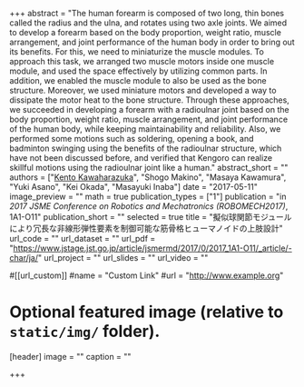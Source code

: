 +++
abstract = "The human forearm is composed of two long, thin bones called the radius and the ulna, and rotates using two axle joints. We aimed to develop a forearm based on the body proportion, weight ratio, muscle arrangement, and joint performance of the human body in order to bring out its benefits. For this, we need to miniaturize the muscle modules. To approach this task, we arranged two muscle motors inside one muscle module, and used the space effectively by utilizing common parts. In addition, we enabled the muscle module to also be used as the bone structure. Moreover, we used miniature motors and developed a way to dissipate the motor heat to the bone structure. Through these approaches, we succeeded in developing a forearm with a radioulnar joint based on the body proportion, weight ratio, muscle arrangement, and joint performance of the human body, while keeping maintainability and reliability. Also, we performed some motions such as soldering, opening a book, and badminton swinging using the benefits of the radioulnar structure, which have not been discussed before, and verified that Kengoro can realize skillful motions using the radioulnar joint like a human."
abstract_short = ""
authors = ["<u>Kento Kawaharazuka</u>", "Shogo Makino", "Masaya Kawamura", "Yuki Asano", "Kei Okada", "Masayuki Inaba"]
date = "2017-05-11"
image_preview = ""
math = true
publication_types = ["1"]
publication = "in *2017 JSME Conference on Robotics and Mechatronics (ROBOMECH2017)*, 1A1-O11"
publication_short = ""
selected = true
title = "擬似球関節モジュールにより冗長な非線形弾性要素を制御可能な筋骨格ヒューマノイドの上肢設計"
url_code = ""
url_dataset = ""
url_pdf = "https://www.jstage.jst.go.jp/article/jsmermd/2017/0/2017_1A1-O11/_article/-char/ja/"
url_project = ""
url_slides = ""
url_video = ""

#[[url_custom]]
#name = "Custom Link"
#url = "http://www.example.org"

# Optional featured image (relative to `static/img/` folder).
[header]
image = ""
caption = ""

+++
